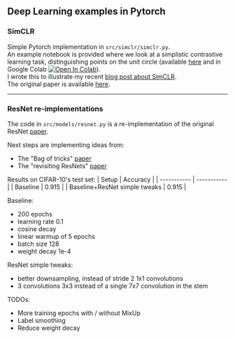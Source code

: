 ## Deep Learning examples in Pytorch

### SimCLR
Simple Pytorch implementation in `src/simclr/simclr.py`.  
An example notebook is provided where we look at a simplistic contrastive learning task, distinguishing points on the unit circle (available [here](https://github.com/Arnaud15/ptorch_examples/blob/master/simclr_unit_circle.ipynb) and in Google Colab [![Open In Colab](https://colab.research.google.com/assets/colab-badge.svg)](https://colab.research.google.com/drive/1VuH-5GxcCOoqPyBbMOkRwC1Zz39Kqz1W?usp=sharing)).  
I wrote this to illustrate my recent [blog post about SimCLR](https://arnaudautef.com/deep%20learning/computer%20vision/contrastive%20learning/2021/11/08/simclr.html).  
The original paper is available [here](https://arxiv.org/abs/2002.05709).

---

### ResNet re-implementations
The code in `src/models/resnet.py` is a re-implementation of the original ResNet [paper](https://arxiv.org/abs/1512.03385).


Next steps are implementing ideas from:
- The "Bag of tricks" [paper](https://arxiv.org/abs/1812.01187)
- The "revisiting ResNets" [paper](https://arxiv.org/abs/2103.07579)


Results on CIFAR-10's test set:
| Setup      | Accuracy |
| ----------- | ----------- |
| Baseline      | 0.915      |
| Baseline+ResNet simple tweaks   | 0.915        |


Baseline:
- 200 epochs
- learning rate 0.1
- cosine decay
- linear warmup of 5 epochs
- batch size 128
- weight decay 1e-4

ResNet simple tweaks:
- better downsampling, instead of stride 2 1x1 convolutions
- 3 convolutions 3x3 instead of a single 7x7 convolution in the stem

TODOs:
- More training epochs with / without MixUp
- Label smoothing
- Reduce weight decay
